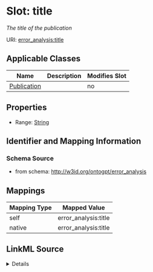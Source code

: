

# Slot: title


_The title of the publication_



URI: [error_analysis:title](http://w3id.org/ontogpt/error_analysistitle)



<!-- no inheritance hierarchy -->





## Applicable Classes

| Name | Description | Modifies Slot |
| --- | --- | --- |
| [Publication](Publication.md) |  |  no  |







## Properties

* Range: [String](String.md)





## Identifier and Mapping Information







### Schema Source


* from schema: http://w3id.org/ontogpt/error_analysis




## Mappings

| Mapping Type | Mapped Value |
| ---  | ---  |
| self | error_analysis:title |
| native | error_analysis:title |




## LinkML Source

<details>
```yaml
name: title
description: The title of the publication
from_schema: http://w3id.org/ontogpt/error_analysis
rank: 1000
alias: title
owner: Publication
domain_of:
- Publication
range: string

```
</details>